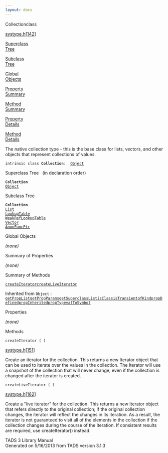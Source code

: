 ```yaml
---
layout: docs
---
```

<span class="title">Collection</span><span class="type">class</span>

[systype.h](../file/systype.h.html)\[[142](../source/systype.h.html#142)\]

[Superclass  
Tree](#_SuperClassTree_)

[Subclass  
Tree](#_SubClassTree_)

[Global  
Objects](#_ObjectSummary_)

[Property  
Summary](#_PropSummary_)

[Method  
Summary](#_MethodSummary_)

[Property  
Details](#_Properties_)

[Method  
Details](#_Methods_)



The native collection type - this is the base class for lists, vectors,
and other objects that represent collections of values.

`intrinsic class `**`Collection`**` :   `[`Object`](../object/Object.html)



<span id="_SuperClassTree_"></span>



<span class="hdln">Superclass Tree</span>   (in declaration order)



**`Collection`**  
[`Object`](../object/Object.html)  
<span id="_SubClassTree_"></span>



<span class="hdln">Subclass Tree</span>  



**`Collection`**  
[`List`](../object/List.html)  
[`LookupTable`](../object/LookupTable.html)  
[`WeakRefLookupTable`](../object/WeakRefLookupTable.html)  
[`Vector`](../object/Vector.html)  
[`AnonFuncPtr`](../object/AnonFuncPtr.html)  
<span id="_ObjectSummary_"></span>



<span class="hdln">Global Objects</span>  



*(none)* <span id="_PropSummary_"></span>



<span class="hdln">Summary of Properties</span>  







*(none)* <span id="_MethodSummary_"></span>



<span class="hdln">Summary of Methods</span>  



[`createIterator`](#createIterator)[`createLiveIterator`](#createLiveIterator)

Inherited from `Object` :  
[`getPropList`](../object/Object.html#getPropList)[`getPropParams`](../object/Object.html#getPropParams)[`getSuperclassList`](../object/Object.html#getSuperclassList)[`isClass`](../object/Object.html#isClass)[`isTransient`](../object/Object.html#isTransient)[`ofKind`](../object/Object.html#ofKind)[`propDefined`](../object/Object.html#propDefined)[`propInherited`](../object/Object.html#propInherited)[`propType`](../object/Object.html#propType)[`valToSymbol`](../object/Object.html#valToSymbol)

<span id="_Properties_"></span>



<span class="hdln">Properties</span>  



*(none)* <span id="_Methods_"></span>



<span class="hdln">Methods</span>  



<span id="createIterator"></span>

`createIterator ( )`

[systype.h](../file/systype.h.html)\[[151](../source/systype.h.html#151)\]



Create an iterator for the collection. This returns a new Iterator
object that can be used to iterate over the values in the collection.
The Iterator will use a snapshot of the collection that will never
change, even if the collection is changed after the iterator is created.



<span id="createLiveIterator"></span>

`createLiveIterator ( )`

[systype.h](../file/systype.h.html)\[[162](../source/systype.h.html#162)\]



Create a "live iterator" for the collection. This returns a new Iterator
object that refers directly to the original collection; if the original
collection changes, the iterator will reflect the changes in its
iteration. As a result, the iterator is not guaranteed to visit all of
the elements in the collection if the collection changes during the
course of the iteration. If consistent results are required, use
createIterator() instead.





TADS 3 Library Manual  
Generated on 5/16/2013 from TADS version 3.1.3


